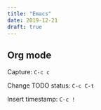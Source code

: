 ```yaml
---
title: "Emacs"
date: 2019-12-21
draft: true
---
```


## Org mode

Capture: `C-c c`

Change TODO status: `C-c C-t`

Insert timestamp: `C-c !`